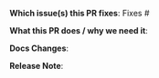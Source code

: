 <!--
Thank you for contributing to GRPC! 
Make sure to read the Contributing Guide before submitting your PR: https://github.com/grpc/grpc/blob/master/CONTRIBUTING.md
Please provide the following information to help us make the most of your pull request:
-->

**Which issue(s) this PR fixes**: 
Fixes #

**What this PR does / why we need it**: 

**Docs Changes**:

**Release Note**: 
